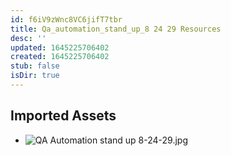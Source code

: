 ```yaml
---
id: f6iV9zWnc8VC6jifT7tbr
title: Qa_automation_stand_up_8 24 29 Resources
desc: ''
updated: 1645225706402
created: 1645225706402
stub: false
isDir: true
---
```

## Imported Assets
- ![QA Automation stand up 8-24-29.jpg](/assets/qa-automation-stand-up-8-24-29.jpg)
